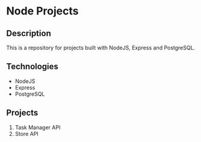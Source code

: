 # Node Projects

## Description

This is a repository for projects built with NodeJS, Express and PostgreSQL.

## Technologies

-   NodeJS
-   Express
-   PostgreSQL

## Projects

1. Task Manager API
2. Store API
